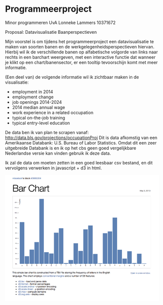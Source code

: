# Programmeerproject
Minor programmeren UvA 
Lonneke Lammers
10371672

Proposal: Datavisualisatie Baanperspectieven 

Mijn voorstel is om tijdens het programmeerproject een datavisualisatie te maken van soorten banen en de werkgelegenheidsperspectieven hiervan. Hierbij wil ik de verschillende banen op alfabetische volgorde van links naar rechts in een barchart weergeven, met een  interactive functie dat wanneer je klikt op een chart/banensector, er een tooltip tevoorschijn komt met meer informatie. 

(Een deel van) de volgende informatie wil ik zichtbaar maken in de visualisatie:
- employment in 2014
- employment change
- job openings 2014-2024
- 2014 median annual wage
- work experience in a related occupation
- typical on-the-job training
- typical entry-level education

De data ben ik van plan te scrapen vanaf: http://data.bls.gov/projections/occupationProj 
Dit is data afkomstig van een Amerikaanse Databank: U.S. Bureau of Labor Statistics. Omdat dit een zeer uitgebreide Databank is en ik op het cbs geen goed vergelijkbare Nederlandse versie kan vinden gebruik ik deze data.

Ik zal de data om moeten zetten in een goed leesbaar csv bestand, en dit vervolgens verwerken in javascript + d3 in html. 

![](doc/barchart-blocks.png)



